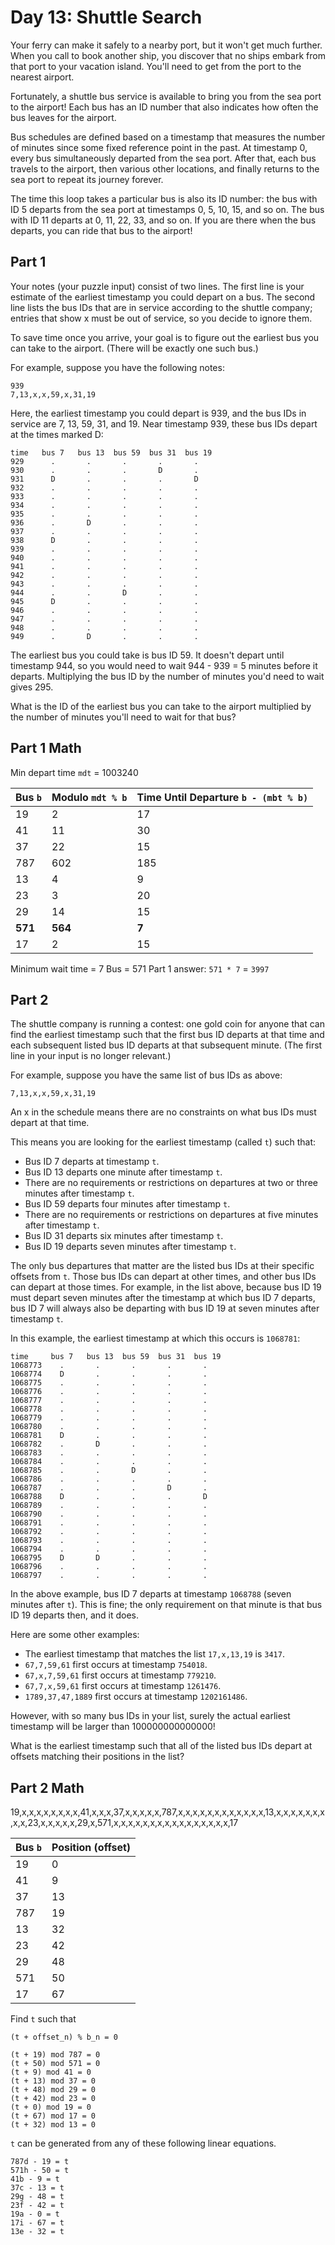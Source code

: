 # Day 13: Shuttle Search

Your ferry can make it safely to a nearby port, but it won't get much further. When you call to book another ship, you discover that no ships embark from that port to your vacation island. You'll need to get from the port to the nearest airport.

Fortunately, a shuttle bus service is available to bring you from the sea port to the airport! Each bus has an ID number that also indicates how often the bus leaves for the airport.

Bus schedules are defined based on a timestamp that measures the number of minutes since some fixed reference point in the past. At timestamp 0, every bus simultaneously departed from the sea port. After that, each bus travels to the airport, then various other locations, and finally returns to the sea port to repeat its journey forever.

The time this loop takes a particular bus is also its ID number: the bus with ID 5 departs from the sea port at timestamps 0, 5, 10, 15, and so on. The bus with ID 11 departs at 0, 11, 22, 33, and so on. If you are there when the bus departs, you can ride that bus to the airport!

## Part 1

Your notes (your puzzle input) consist of two lines. The first line is your estimate of the earliest timestamp you could depart on a bus. The second line lists the bus IDs that are in service according to the shuttle company; entries that show x must be out of service, so you decide to ignore them.

To save time once you arrive, your goal is to figure out the earliest bus you can take to the airport. (There will be exactly one such bus.)

For example, suppose you have the following notes:

    939
    7,13,x,x,59,x,31,19

Here, the earliest timestamp you could depart is 939, and the bus IDs in service are 7, 13, 59, 31, and 19. Near timestamp 939, these bus IDs depart at the times marked D:

    time   bus 7   bus 13  bus 59  bus 31  bus 19
    929      .       .       .       .       .
    930      .       .       .       D       .
    931      D       .       .       .       D
    932      .       .       .       .       .
    933      .       .       .       .       .
    934      .       .       .       .       .
    935      .       .       .       .       .
    936      .       D       .       .       .
    937      .       .       .       .       .
    938      D       .       .       .       .
    939      .       .       .       .       .
    940      .       .       .       .       .
    941      .       .       .       .       .
    942      .       .       .       .       .
    943      .       .       .       .       .
    944      .       .       D       .       .
    945      D       .       .       .       .
    946      .       .       .       .       .
    947      .       .       .       .       .
    948      .       .       .       .       .
    949      .       D       .       .       .

The earliest bus you could take is bus ID 59. It doesn't depart until timestamp 944, so you would need to wait 944 - 939 = 5 minutes before it departs. Multiplying the bus ID by the number of minutes you'd need to wait gives 295.

What is the ID of the earliest bus you can take to the airport multiplied by the number of minutes you'll need to wait for that bus?

## Part 1 Math

Min depart time `mdt` = 1003240

| Bus `b` | Modulo `mdt % b` | Time Until Departure `b - (mbt % b)` |
| ------- | ---------------- | ------------------------------------ |
| 19      | 2                | 17                                   |
| 41      | 11               | 30                                   |
| 37      | 22               | 15                                   |
| 787     | 602              | 185                                  |
| 13      | 4                | 9                                    |
| 23      | 3                | 20                                   |
| 29      | 14               | 15                                   |
| **571** | **564**          | **7**                                |
| 17      | 2                | 15                                   |

Minimum wait time = 7
Bus = 571
Part 1 answer: `571 * 7` = `3997`

## Part 2

The shuttle company is running a contest: one gold coin for anyone that can find the earliest timestamp such that the first bus ID departs at that time and each subsequent listed bus ID departs at that subsequent minute. (The first line in your input is no longer relevant.)

For example, suppose you have the same list of bus IDs as above:

    7,13,x,x,59,x,31,19

An x in the schedule means there are no constraints on what bus IDs must depart at that time.

This means you are looking for the earliest timestamp (called `t`) such that:

- Bus ID 7 departs at timestamp `t`.
- Bus ID 13 departs one minute after timestamp `t`.
- There are no requirements or restrictions on departures at two or three minutes after timestamp `t`.
- Bus ID 59 departs four minutes after timestamp `t`.
- There are no requirements or restrictions on departures at five minutes after timestamp `t`.
- Bus ID 31 departs six minutes after timestamp `t`.
- Bus ID 19 departs seven minutes after timestamp `t`.

The only bus departures that matter are the listed bus IDs at their specific offsets from `t`. Those bus IDs can depart at other times, and other bus IDs can depart at those times. For example, in the list above, because bus ID 19 must depart seven minutes after the timestamp at which bus ID 7 departs, bus ID 7 will always also be departing with bus ID 19 at seven minutes after timestamp `t`.

In this example, the earliest timestamp at which this occurs is `1068781`:

    time     bus 7   bus 13  bus 59  bus 31  bus 19
    1068773    .       .       .       .       .
    1068774    D       .       .       .       .
    1068775    .       .       .       .       .
    1068776    .       .       .       .       .
    1068777    .       .       .       .       .
    1068778    .       .       .       .       .
    1068779    .       .       .       .       .
    1068780    .       .       .       .       .
    1068781    D       .       .       .       .
    1068782    .       D       .       .       .
    1068783    .       .       .       .       .
    1068784    .       .       .       .       .
    1068785    .       .       D       .       .
    1068786    .       .       .       .       .
    1068787    .       .       .       D       .
    1068788    D       .       .       .       D
    1068789    .       .       .       .       .
    1068790    .       .       .       .       .
    1068791    .       .       .       .       .
    1068792    .       .       .       .       .
    1068793    .       .       .       .       .
    1068794    .       .       .       .       .
    1068795    D       D       .       .       .
    1068796    .       .       .       .       .
    1068797    .       .       .       .       .

In the above example, bus ID 7 departs at timestamp `1068788` (seven minutes after `t`). This is fine; the only requirement on that minute is that bus ID 19 departs then, and it does.

Here are some other examples:

- The earliest timestamp that matches the list `17,x,13,19` is `3417`.
- `67,7,59,61` first occurs at timestamp `754018`.
- `67,x,7,59,61` first occurs at timestamp `779210`.
- `67,7,x,59,61` first occurs at timestamp `1261476`.
- `1789,37,47,1889` first occurs at timestamp `1202161486`.

However, with so many bus IDs in your list, surely the actual earliest timestamp will be larger than 100000000000000!

What is the earliest timestamp such that all of the listed bus IDs depart at offsets matching their positions in the list?

## Part 2 Math

19,x,x,x,x,x,x,x,x,41,x,x,x,37,x,x,x,x,x,787,x,x,x,x,x,x,x,x,x,x,x,x,13,x,x,x,x,x,x,x,x,x,23,x,x,x,x,x,29,x,571,x,x,x,x,x,x,x,x,x,x,x,x,x,x,x,x,17

| Bus `b` | Position (offset) |
| ------- | ----------------- |
| 19      | 0                 |
| 41      | 9                 |
| 37      | 13                |
| 787     | 19                |
| 13      | 32                |
| 23      | 42                |
| 29      | 48                |
| 571     | 50                |
| 17      | 67                |

Find `t` such that

    (t + offset_n) % b_n = 0

    (t + 19) mod 787 = 0
    (t + 50) mod 571 = 0
    (t + 9) mod 41 = 0
    (t + 13) mod 37 = 0
    (t + 48) mod 29 = 0
    (t + 42) mod 23 = 0
    (t + 0) mod 19 = 0
    (t + 67) mod 17 = 0
    (t + 32) mod 13 = 0

`t` can be generated from any of these following linear equations.

    787d - 19 = t
    571h - 50 = t
    41b - 9 = t
    37c - 13 = t
    29g - 48 = t
    23f - 42 = t
    19a - 0 = t
    17i - 67 = t
    13e - 32 = t
